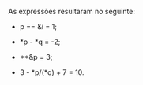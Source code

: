 As expressões resultaram no seguinte:

* p == &i 
  = 1;

* *p - *q 
   = -2;

* **&p 
  = 3;

* 3 - *p/(*q) + 7 
  = 10.
